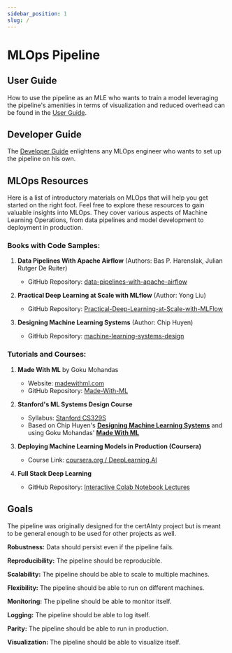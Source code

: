 ```yaml
---
sidebar_position: 1
slug: /
---
```


# MLOps Pipeline

## User Guide

How to use the pipeline as an MLE who wants to train a model leveraging the pipeline's amenities in terms of visualization and reduced overhead can be found in the [User Guide](category/user-guide).

## Developer Guide

The [Developer Guide](category/developer-guide) enlightens any MLOps engineer who wants to set up the pipeline on his own.

## MLOps Resources

Here is a list of introductory materials on MLOps that will help you get started on the right foot. Feel free to explore these resources to gain valuable insights into MLOps. They cover various aspects of Machine Learning Operations, from data pipelines and model development to deployment in production.

### Books with Code Samples:

1. **Data Pipelines With Apache Airflow** (Authors: Bas P. Harenslak, Julian Rutger De Ruiter)
   - GitHub Repository: [data-pipelines-with-apache-airflow](https://github.com/BasPH/data-pipelines-with-apache-airflow)

2. **Practical Deep Learning at Scale with MLflow** (Author: Yong Liu)
   - GitHub Repository: [Practical-Deep-Learning-at-Scale-with-MLFlow](https://github.com/PacktPublishing/Practical-Deep-Learning-at-Scale-with-MLFlow)

3. **Designing Machine Learning Systems** (Author: Chip Huyen)
   - GitHub Repository: [machine-learning-systems-design](https://github.com/chiphuyen/machine-learning-systems-design)

### Tutorials and Courses:

1. **Made With ML** by Goku Mohandas
   - Website: [madewithml.com](https://madewithml.com/)
   - GitHub Repository: [Made-With-ML](https://github.com/GokuMohandas/Made-With-ML)

2. **Stanford's ML Systems Design Course**
   - Syllabus: [Stanford CS329S](https://stanford-cs329s.github.io/syllabus.html)
   - Based on Chip Huyen's [**Designing Machine Learning Systems**](#books-with-code-samples) and using Goku Mohandas' [**Made With ML**](#tutorials-and-courses)

3. **Deploying Machine Learning Models in Production (Coursera)**
   - Course Link: [coursera.org / DeepLearning.AI](https://www.coursera.org/learn/deploying-machine-learning-models-in-production)

4. **Full Stack Deep Learning**
   - GitHub Repository: [Interactive Colab Notebook Lectures](https://github.com/the-full-stack/fsdl-text-recognizer-2022-labs)

## Goals

The pipeline was originally designed for the certAInty project but is meant to be general enough to be used for other projects as well.

**Robustness:** Data should persist even if the pipeline fails.

**Reproducibility:** The pipeline should be reproducible.

**Scalability:** The pipeline should be able to scale to multiple machines.

**Flexibility:** The pipeline should be able to run on different machines.

**Monitoring:** The pipeline should be able to monitor itself.

**Logging:** The pipeline should be able to log itself.

**Parity:** The pipeline should be able to run in production.

**Visualization:** The pipeline should be able to visualize itself.
